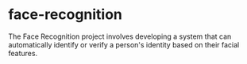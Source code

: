 # face-recognition
The Face Recognition project involves developing a system that can automatically identify or verify a person's identity based on their facial features.

